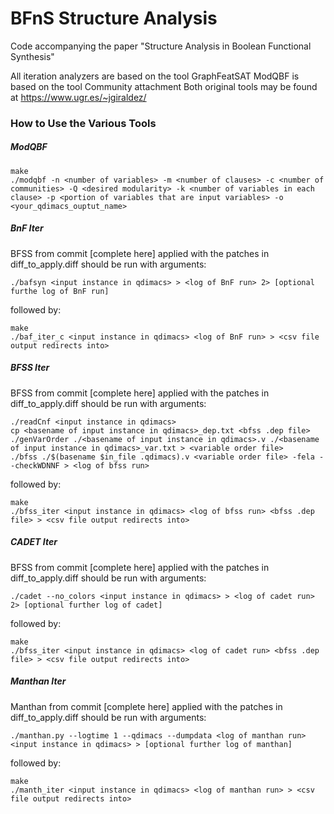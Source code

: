# BFnS Structure Analysis
Code accompanying the paper "Structure Analysis in Boolean Functional Synthesis"

All iteration analyzers are based on the tool GraphFeatSAT
ModQBF is based on the tool Community attachment
Both original tools may be found at https://www.ugr.es/~jgiraldez/

### How to Use the Various Tools

##### ModQBF

```
make
./modqbf -n <number of variables> -m <number of clauses> -c <number of communities> -Q <desired modularity> -k <number of variables in each clause> -p <portion of variables that are input variables> -o <your_qdimacs_ouptut_name>
```

##### BnF Iter
BFSS from commit [complete here] applied with the patches in diff_to_apply.diff should be run with arguments:
```
./bafsyn <input instance in qdimacs> > <log of BnF run> 2> [optional furthe log of BnF run]
```
followed by:
```
make
./baf_iter_c <input instance in qdimacs> <log of BnF run> > <csv file output redirects into>
```
##### BFSS Iter
BFSS from commit [complete here] applied with the patches in diff_to_apply.diff should be run with arguments:
```
./readCnf <input instance in qdimacs>
cp <basename of input instance in qdimacs>_dep.txt <bfss .dep file>
./genVarOrder ./<basename of input instance in qdimacs>.v ./<basename of input instance in qdimacs>_var.txt > <variable order file>
./bfss ./$(basename $in_file .qdimacs).v <variable order file> -fela --checkWDNNF > <log of bfss run>
```
followed by:
```
make
./bfss_iter <input instance in qdimacs> <log of bfss run> <bfss .dep file> > <csv file output redirects into>
```
##### CADET Iter
BFSS from commit [complete here] applied with the patches in diff_to_apply.diff should be run with arguments:
```
./cadet --no_colors <input instance in qdimacs> > <log of cadet run> 2> [optional further log of cadet]
```
followed by:
```
make
./bfss_iter <input instance in qdimacs> <log of cadet run> <bfss .dep file> > <csv file output redirects into>
```
##### Manthan Iter
Manthan from commit [complete here] applied with the patches in diff_to_apply.diff should be run with arguments:
```
./manthan.py --logtime 1 --qdimacs --dumpdata <log of manthan run> <input instance in qdimacs> > [optional further log of manthan]
```
followed by:
```
make
./manth_iter <input instance in qdimacs> <log of manthan run> > <csv file output redirects into>
```
